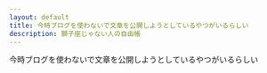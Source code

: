 ```yaml
---
layout: default
title: 今時ブログを使わないで文章を公開しようとしているやつがいるらしい
description: 獅子座じゃない人の自由帳
---
```


今時ブログを使わないで文章を公開しようとしているやつがいるらしい
<meta http-equiv="refresh" content="0;url=https://notleonian.github.io/blog/20220400.pdf">
